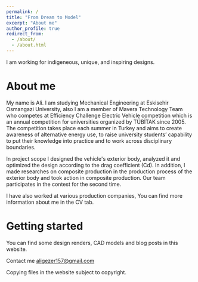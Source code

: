 ```yaml
---
permalink: /
title: "From Dream to Model"
excerpt: "About me"
author_profile: true
redirect_from: 
  - /about/
  - /about.html
---
```


I am working for indigeneous, unique, and inspiring designs.

About me
======
My name is Ali. I am studying Mechanical Engineering at Eskisehir Osmangazi University, also I am a member of Mavera Technology Team who competes at Efficiency Challenge Electric Vehicle competition which is an annual competition for universities organized by TÜBİTAK since 2005. The competition takes place each summer in Turkey and aims to create awareness of alternative energy use, to raise university students’ capability to put their knowledge into practice and to work across disciplinary boundaries. 



In project scope I designed the vehicle's exterior body, analyzed it and optimized the design according to the drag coefficient (Cd). In addition, I made researches on composite production in the production process of the exterior body and took action in composite production. Our team participates in the contest for the second time.

I have also worked at various production companies, You can find more information about me in the CV tab.

Getting started
======
You can find some design renders, CAD models and blog posts in this website.

Contact me aligezer157@gmail.com


Copying files in the website subject to copyright.
